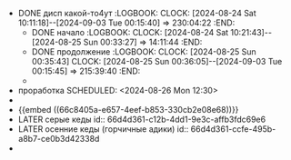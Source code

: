 - DONE дисп какой-то4ут
  :LOGBOOK:
  CLOCK: [2024-08-24 Sat 10:11:18]--[2024-09-03 Tue 00:15:40] =>  230:04:22
  :END:
	- DONE начало 
	  :LOGBOOK:
	  CLOCK: [2024-08-24 Sat 10:21:43]--[2024-08-25 Sun 00:33:27] =>  14:11:44
	  :END:
	- DONE продолжение
	  :LOGBOOK:
	  CLOCK: [2024-08-25 Sun 00:35:43]
	  CLOCK: [2024-08-25 Sun 00:36:05]--[2024-09-03 Tue 00:15:45] =>  215:39:40
	  :END:
	-
- проработка
  SCHEDULED: <2024-08-26 Mon 12:30>
-
- {{embed ((66c8405a-e657-4eef-b853-330cb2e08e68))}}
- LATER серые кеды
  id:: 66d4d361-c12b-4dd1-9e3c-affb3fdc69e6
- LATER осенние кеды (горчичные адики)
  id:: 66d4d361-ccfe-495b-a8b7-ce0b3d42338d
-
